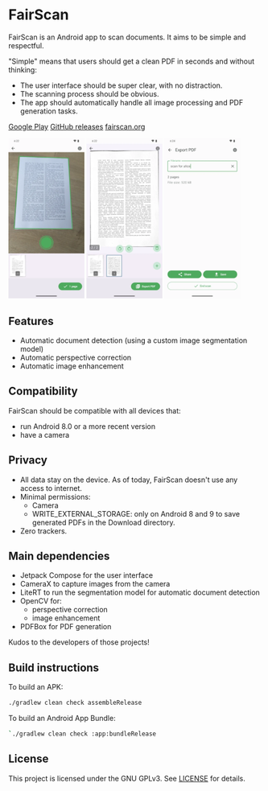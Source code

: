 # FairScan

FairScan is an Android app to scan documents. It aims to be simple and respectful.

"Simple" means that users should get a clean PDF in seconds and without thinking:
- The user interface should be super clear, with no distraction.
- The scanning process should be obvious.
- The app should automatically handle all image processing and PDF generation tasks.

[Google Play](https://play.google.com/store/apps/details?id=org.fairscan.app)
[GitHub releases](releases)
[fairscan.org](https://fairscan.org)

<p>
  <img src="screenshots/step-1.webp" width="30%">
  <img src="screenshots/step-2.webp" width="30%">
  <img src="screenshots/step-3.webp" width="30%">
</p>

## Features

- Automatic document detection (using a custom image segmentation model)
- Automatic perspective correction
- Automatic image enhancement

## Compatibility

FairScan should be compatible with all devices that:
- run Android 8.0 or a more recent version
- have a camera

## Privacy

- All data stay on the device. As of today, FairScan doesn't use any access to internet.
- Minimal permissions:
  - Camera
  - WRITE_EXTERNAL_STORAGE: only on Android 8 and 9 to save generated PDFs in the Download directory.
- Zero trackers.

## Main dependencies

- Jetpack Compose for the user interface
- CameraX to capture images from the camera
- LiteRT to run the segmentation model for automatic document detection
- OpenCV for:
  - perspective correction
  - image enhancement
- PDFBox for PDF generation

Kudos to the developers of those projects!

## Build instructions

To build an APK:
```bash
./gradlew clean check assembleRelease
```

To build an Android App Bundle:
```bash
`./gradlew clean check :app:bundleRelease
```

## License
This project is licensed under the GNU GPLv3. See [LICENSE](LICENSE) for details.
